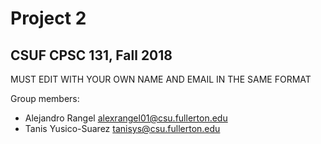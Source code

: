 # Project 2
## CSUF CPSC 131, Fall 2018

MUST EDIT WITH YOUR OWN NAME AND EMAIL IN THE SAME FORMAT

Group members:
- Alejandro Rangel alexrangel01@csu.fullerton.edu
- Tanis Yusico-Suarez tanisys@csu.fullerton.edu
